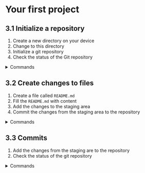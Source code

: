 # Your first project

## 3.1 Initialize a repository

1. Create a new directory on your device
2. Change to this directory
3. Initialize a git repository
4. Check the status of the Git repository
   
<details>
<summary>Commands</summary>

```bash
# Go into your home folder
cd ~
# Create a new directory
mkdir my-first-project
# Change to this directory
cd my-first-project
# Initialize a git repository
git init -b main
# Check the status of the Git repository repository
git status
```

Output:

```bash
$ cd ~
$ mkdir my-first-project
$ cd my-first-project
$ git init
Initialized empty Git repository in ~/my-first-project/.git/
$ git status
On branch main

No commits yet

nothing to commit (create/copy files and use "git add" to track)
```

</details>



## 3.2 Create changes to files

1. Create a file called `README.md`
2. Fill the `README.md` with content
3. Add the changes to the staging area
4. Commit the changes from the staging area to the repository

<details>
<summary>Commands</summary>

```bash
# Create README.md and change content
echo "# My Project" >> README.md
# Add README.md to staging area
git add README.md
# Check the status of the repository
git status
```

Output:

```bash
$ echo "# My Project" >> README.md
$ git add README.md
$ git status
On branch main
Changes to be committed:
  (use "git restore --staged <file>..." to unstage)
        modified:   README.md
```

</details>

## 3.3 Commits

1. Add the changes from the staging are to the repository
2. Check the status of the git repository

<details>
<summary>Commands</summary>

```bash
# Commit content of staging area to repository
git commit -m "my first commit"
# Check the status of the repository
git status
```

Output:

```bash
$ git commit -m "my first commit"
[main (root-commit) 8d74ef2] my first commit
 1 file changed, 1 insertion(+)
 create mode 100644 README.md
$ git status
On branch main
nothing to commit, working tree clean
```

</details>
